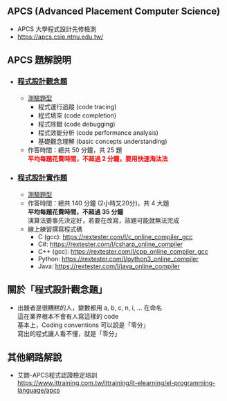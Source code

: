## APCS (Advanced Placement Computer Science)
 - APCS 大學程式設計先修檢測
 - https://apcs.csie.ntnu.edu.tw/
 
## APCS 題解說明
 - ### [程式設計觀念題](程式設計觀念題)
   - [測驗題型](https://apcs.csie.ntnu.edu.tw/index.php/questionstypes/)
     - 程式運行追蹤 (code tracing)
     - 程式填空 (code completion)
     - 程式除錯 (code debugging)
     - 程式效能分析 (code performance analysis)
     - 基礎觀念理解 (basic concepts understanding) 
   - 作答時間：總共 50 分鐘，共 25 題
     <br><b style="color: red">平均每題花費時間，不超過 2 分鐘，要用快速淘汰法</b>
     <br>
 - ### [程式設計實作題](程式設計實作題)
   - [測驗題型](https://apcs.csie.ntnu.edu.tw/index.php/questionstypes/)
   - 作答時間：總共 140 分鐘 (2小時又20分)，共 4 大題
     <br><b>平均每題花費時間，不超過 35 分鐘</b>
     <br>演算法要事先決定好，若要在改寫，該題可能就無法完成
     <br>
   - 線上練習撰寫程式碼
     - C (gcc): https://rextester.com/l/c_online_compiler_gcc
     - C#: https://rextester.com/l/csharp_online_compiler
     - C++ (gcc): https://rextester.com/l/cpp_online_compiler_gcc
     - Python: https://rextester.com/l/python3_online_compiler
     - Java: https://rextester.com/l/java_online_compiler
     

## 關於「程式設計觀念題」
 - 出題者是很糟糕的人，變數都用 a, b, c, n, i, ... 在命名
   <br>這在業界根本不會有人寫這樣的 code
   <br>基本上，Coding conventions 可以說是「零分」
   <br>寫出的程式讓人看不懂，就是「零分」

## 其他網路解說
 - 艾鍗-APCS程式認證檢定培訓
   <br>https://www.ittraining.com.tw/ittraining/it-elearning/el-programming-language/apcs
